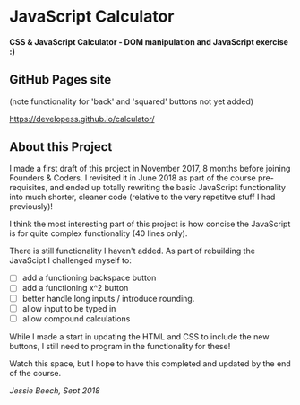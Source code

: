 # JavaScript Calculator

#### CSS & JavaScript Calculator - DOM manipulation and JavaScript exercise :)

## GitHub Pages site 

(note functionality for 'back' and 'squared' buttons not yet added)

https://developess.github.io/calculator/

## About this Project

I made a first draft of this project in November 2017, 8 months before joining Founders & Coders. I revisited it in June 2018 as part of the course pre-requisites, and ended up totally rewriting the basic JavaScript functionality into much shorter, cleaner code (relative to the very repetitve stuff I had previously)! 

I think the most interesting part of this project is how concise the JavaScript is for quite complex functionality (40 lines only). 

There is still functionality I haven't added. As part of rebuilding the JavaScipt I challenged myself to:
- [ ] add a functioning backspace button
- [ ] add a functioning x^2 button
- [ ] better handle long inputs / introduce rounding.
- [ ] allow input to be typed in
- [ ] allow compound calculations

While I made a start in updating the HTML and CSS to include the new buttons, I still need to program in the functionality for these!

Watch this space, but I hope to have this completed and updated by the end of the course.

_Jessie Beech, Sept 2018_
